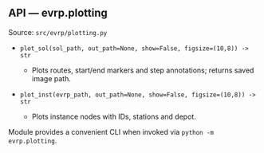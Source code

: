 ## API — evrp.plotting

Source: `src/evrp/plotting.py`

- `plot_sol(sol_path, out_path=None, show=False, figsize=(10,8)) -> str`
  - Plots routes, start/end markers and step annotations; returns saved image path.

- `plot_inst(evrp_path, out_path=None, show=False, figsize=(10,8)) -> str`
  - Plots instance nodes with IDs, stations and depot.

Module provides a convenient CLI when invoked via `python -m evrp.plotting`.


